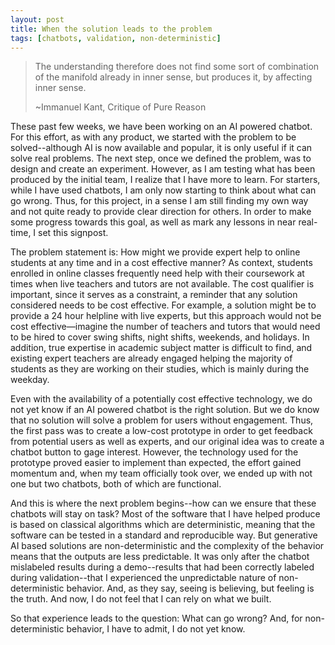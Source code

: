 ```yaml
---
layout: post
title: When the solution leads to the problem
tags: [chatbots, validation, non-deterministic]
---
```


> The understanding therefore does not find some sort of combination of the manifold already in inner sense, but produces it, by affecting inner sense.
>
> ~Immanuel Kant, Critique of Pure Reason
>

These past few weeks, we have been working on an AI powered chatbot.  For this effort, as with any product, we started with the problem to be solved--although AI is now available and popular, it is only useful if it can solve real problems.  The next step, once we defined the problem, was to design and create an experiment.  However, as I am testing what has been produced by the initial team, I realize that I have more to learn.  For starters, while I have used chatbots, I am only now starting to think about what can go wrong.  Thus, for this project, in a sense I am still finding my own way and not quite ready to provide clear direction for others.  In order to make some progress towards this goal, as well as mark any lessons in near real-time, I set this signpost.

The problem statement is:  How might we provide expert help to online students at any time and in a cost effective manner?  As context, students enrolled in online classes frequently need help with their coursework at times when live teachers and tutors are not available.  The cost qualifier is important, since it serves as a constraint, a reminder that any solution considered needs to be cost effective.  For example, a solution might be to provide a 24 hour helpline with live experts, but this approach would not be cost effective—imagine the number of teachers and tutors that would need to be hired to cover swing shifts, night shifts, weekends, and holidays.  In addition, true expertise in academic subject matter is difficult to find, and existing expert teachers are already engaged helping the majority of students as they are working on their studies, which is mainly during the weekday.

Even with the availability of a potentially cost effective technology, we do not yet know if an AI powered chatbot is the right solution.  But we do know that no solution will solve a problem for users without engagement.  Thus, the first pass was to create a low-cost prototype in order to get feedback from potential users as well as experts, and our original idea was to create a chatbot button to gage interest.  However, the technology used for the prototype proved easier to implement than expected, the effort gained momentum and, when my team officially took over, we ended up with not one but two chatbots, both of which are functional.

And this is where the next problem begins--how can we ensure that these chatbots will stay on task?  Most of the software that I have helped produce is based on classical algorithms which are deterministic, meaning that the software can be tested in a standard and reproducible way.  But generative AI based solutions are non-deterministic and the complexity of the behavior means that the outputs are less predictable.  It was only after the chatbot mislabeled results during a demo--results that had been correctly labeled during validation--that I experienced the unpredictable nature of non-deterministic behavior.  And, as they say, seeing is believing, but feeling is the truth.  And now, I do not feel that I can rely on what we built.

So that experience leads to the question:  What can go wrong?  And, for non-deterministic behavior, I have to admit, I do not yet know.

